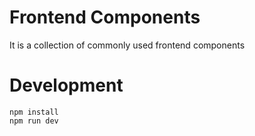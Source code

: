 # Frontend Components
It is a collection of commonly used frontend components

# Development
```
npm install
npm run dev
```